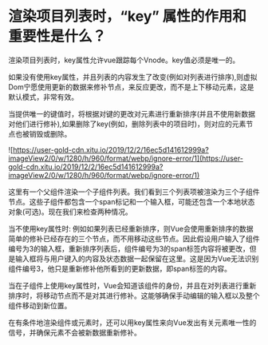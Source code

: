 # 渲染项目列表时，“key” 属性的作用和重要性是什么？
渲染项目列表时，key属性允许vue跟踪每个Vnode。key值必须是唯一的。

如果没有使用key属性，并且列表的内容发生了改变(例如对列表进行排序),则虚拟Dom宁愿使用更新的数据来修补节点，来反应更改，而不是上下移动元素，这是默认模式，非常有效。

当提供唯一的键值时，将根据对键的更改对元素进行重新排序(并且不使用新数据对他们进行修补),如果删除了key(例如，删除列表中的项目时)，则对应的元素节点也被销毁或删除。

![https://user-gold-cdn.xitu.io/2019/12/2/16ec5d141612999a?imageView2/0/w/1280/h/960/format/webp/ignore-error/1](https://user-gold-cdn.xitu.io/2019/12/2/16ec5d141612999a?imageView2/0/w/1280/h/960/format/webp/ignore-error/1)

这里有一个父组件渲染一个子组件列表。我们看到三个列表项被渲染为三个子组件节点。这些子组件都包含一个span标记和一个输入框，可能还包含一个本地状态对象(可选)。现在我们来检查两种情况。

当不使用key属性时: 例如如果列表已经重新排序，则Vue会使用重新排序的数据简单的修补已经存在的三个节点，而不用移动这些节点。因此假设用户输入了组件编号为3的输入框，重新排序列表后，组件编号为3的span标签内容将被更改，但是输入框将与用户键入的内容及状态数据一起保留在这里。这是因为Vue无法识别组件编号3，他只是重新修补他所看到的更新数据，即span标签的内容。

当在子组件上使用key属性时，Vue会知道该组件的身份，并且在对列表进行重新排序时，将移动节点而不是对其进行修补。这能够确保手动编辑的输入框以及整个组件移动到新位置。

在有条件地渲染组件或元素时，还可以用key属性来向Vue发出有关元素唯一性的信号，并确保元素不会被新数据重新修补。